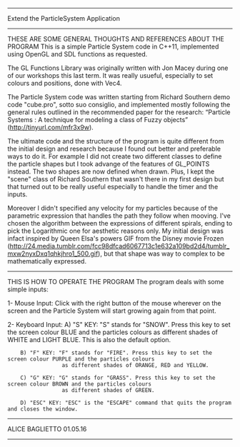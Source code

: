 ----------------------------------------------------------------------------------------------------------------------
Extend the ParticleSystem Application

----------------------------------------------------------------
THESE ARE SOME GENERAL THOUGHTS AND REFERENCES ABOUT THE PROGRAM
This is a simple Particle System code in C++11, implemented using OpenGL and SDL functions as requested.

The GL Functions Library was originally written with Jon Macey during one of our workshops this last term.
It was really usueful, especially to set colours and positions, done with Vec4.

The Particle System code was written starting from Richard Southern demo code "cube.pro", sotto suo consiglio,
and implemented mostly following the general rules outlined in the recommended paper for the research: “Particle
Systems : A technique for modeling a class of Fuzzy objects” (http://tinyurl.com/mfr3x9w).

The ultimate code and the structure of the program is quite different from the initial design and research because I
found out better and preferable ways to do it. For example I did not create two different classes to define the
particle shapes but I took advange of the features of GL_POINTS instead. The two shapes are now defined when drawn.
Plus, I kept the "scene" class of Richard Southern that wasn't there in my first design but that turned out to be
really useful especially to handle the timer and the inputs.

Moreover I didn't specified any velocity for my particles because of the parametric expression that handles the path
they follow when mooving. I've chosen the algorithm between the expressions of different spirals, ending to pick the
Logarithmic one for aesthetic reasons only. My initial design was infact inspired by Queen Elsa's powers GIF from the
Disney movie Frozen (http://24.media.tumblr.com/fcc98dfcad6067713c1e632a109bd2d4/tumblr_mxw2nyxDxq1qhkjhro1_500.gif),
but that shape was way to complex to be mathematically expressed.

----------------------------------
THIS IS HOW TO OPERATE THE PROGRAM
The program deals with some simple inputs:

1- Mouse Input:
        Click with the right button of the mouse wherever on the screen and the Particle System will start growing
        again from that point.

2- Keyboard Input:
        A) "S" KEY: "S" stands for "SNOW". Press this key to set the screen colour BLUE and the particles colours
                     as different shades of WHITE and LIGHT BLUE. This is also the default option.

        B) "F" KEY: "F" stands for "FIRE". Press this key to set the screen colour PURPLE and the particles colours
                     as different shades of ORANGE, RED and YELLOW.

        C) "G" KEY: "G" stands for "GRASS". Press this key to set the screen colour BROWN and the particles colours
                     as different shades of GREEN.

        D) "ESC" KEY: "ESC" is the "ESCAPE" command that quits the program and closes the window.


---------------
ALICE BAGLIETTO
01.05.16

------------------------------------------------------------------------------------------------------------------------

